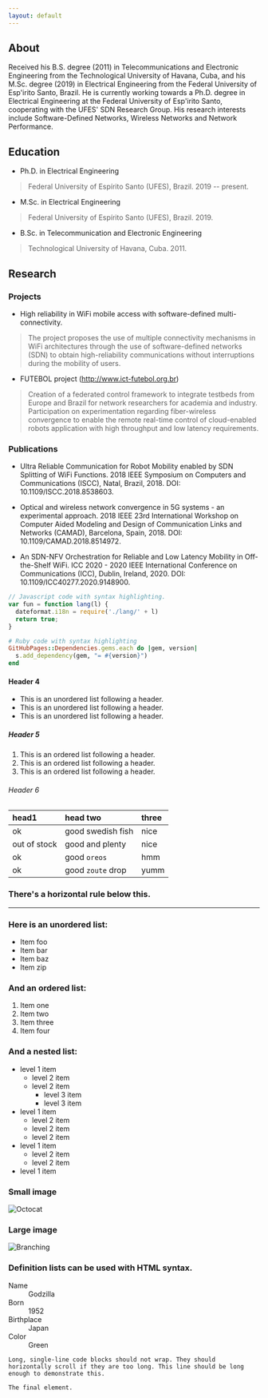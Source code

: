 ```yaml
---
layout: default
---
```


## About

Received his B.S. degree (2011) in Telecommunications and Electronic Engineering from the Technological University of Havana, Cuba, and his M.Sc. degree (2019) in Electrical Engineering from the Federal University of Esp\'irito Santo, Brazil. He is currently working towards a Ph.D. degree in Electrical Engineering at the Federal University of Esp\'irito Santo, cooperating with the UFES' SDN Research Group. His research interests include Software-Defined Networks, Wireless Networks and Network Performance.

## Education

* Ph.D. in Electrical Engineering
> Federal University of Espírito Santo (UFES), Brazil. 2019 -- present.

* M.Sc. in Electrical Engineering
> Federal University of Espírito Santo (UFES), Brazil. 2019.

* B.Sc. in Telecommunication and Electronic Engineering
> Technological University of Havana, Cuba. 2011.

## Research

### Projects

* High reliability in WiFi mobile access with software-defined multi-connectivity.
> The project proposes the use of multiple connectivity mechanisms in WiFi architectures through the use of software-defined networks (SDN) to obtain high-reliability communications without interruptions during the mobility of users.

* FUTEBOL project (http://www.ict-futebol.org.br)
> Creation of a federated control framework to integrate testbeds from Europe and Brazil for network researchers for academia and industry. Participation on experimentation regarding fiber-wireless convergence to enable the remote real-time control of cloud-enabled robots application with high throughput and low latency requirements.

### Publications

* Ultra Reliable Communication for Robot Mobility enabled by SDN Splitting of WiFi Functions. 2018 IEEE Symposium on Computers and Communications (ISCC), Natal, Brazil, 2018. DOI: 10.1109/ISCC.2018.8538603.

* Optical and wireless network convergence in 5G systems - an experimental approach. 2018 IEEE 23rd International Workshop on Computer Aided Modeling and Design of Communication Links and Networks (CAMAD), Barcelona, Spain, 2018. DOI: 10.1109/CAMAD.2018.8514972.

* An SDN-NFV Orchestration for Reliable and Low Latency Mobility in Off-the-Shelf WiFi. ICC 2020 - 2020 IEEE International Conference on Communications (ICC), Dublin, Ireland, 2020. DOI: 10.1109/ICC40277.2020.9148900.

```js
// Javascript code with syntax highlighting.
var fun = function lang(l) {
  dateformat.i18n = require('./lang/' + l)
  return true;
}
```

```ruby
# Ruby code with syntax highlighting
GitHubPages::Dependencies.gems.each do |gem, version|
  s.add_dependency(gem, "= #{version}")
end
```

#### Header 4

*   This is an unordered list following a header.
*   This is an unordered list following a header.
*   This is an unordered list following a header.

##### Header 5

1.  This is an ordered list following a header.
2.  This is an ordered list following a header.
3.  This is an ordered list following a header.

###### Header 6

| head1        | head two          | three |
|:-------------|:------------------|:------|
| ok           | good swedish fish | nice  |
| out of stock | good and plenty   | nice  |
| ok           | good `oreos`      | hmm   |
| ok           | good `zoute` drop | yumm  |

### There's a horizontal rule below this.

* * *

### Here is an unordered list:

*   Item foo
*   Item bar
*   Item baz
*   Item zip

### And an ordered list:

1.  Item one
1.  Item two
1.  Item three
1.  Item four

### And a nested list:

- level 1 item
  - level 2 item
  - level 2 item
    - level 3 item
    - level 3 item
- level 1 item
  - level 2 item
  - level 2 item
  - level 2 item
- level 1 item
  - level 2 item
  - level 2 item
- level 1 item

### Small image

![Octocat](https://github.githubassets.com/images/icons/emoji/octocat.png)

### Large image

![Branching](https://guides.github.com/activities/hello-world/branching.png)


### Definition lists can be used with HTML syntax.

<dl>
<dt>Name</dt>
<dd>Godzilla</dd>
<dt>Born</dt>
<dd>1952</dd>
<dt>Birthplace</dt>
<dd>Japan</dd>
<dt>Color</dt>
<dd>Green</dd>
</dl>

```
Long, single-line code blocks should not wrap. They should horizontally scroll if they are too long. This line should be long enough to demonstrate this.
```

```
The final element.
```
